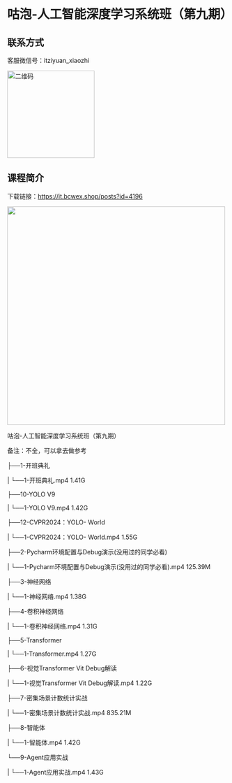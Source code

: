 # 咕泡-人工智能深度学习系统班（第九期）

## 联系方式

客服微信号：itziyuan_xiaozhi

<img src="https://ziyuanyun.oss-cn-guangzhou.aliyuncs.com/common/20240614073449/666b82192834a.jpg" width="200" height="200" alt="二维码">

## 课程简介

下载链接：https://it.bcwex.shop/posts?id=4196

<img src="https://ziyuanyun.oss-cn-guangzhou.aliyuncs.com/yun/20240624073006/6678affebfb8e.jpg" width="500" alt="">

  咕泡-人工智能深度学习系统班（第九期）



 备注：不全，可以拿去做参考

 ├──1-开班典礼

 | └──1-开班典礼.mp4 1.41G

 ├──10-YOLO V9

 | └──1-YOLO V9.mp4 1.42G

 ├──12-CVPR2024：YOLO- World

 | └──1-CVPR2024：YOLO- World.mp4 1.55G

 ├──2-Pycharm环境配置与Debug演示(没用过的同学必看)

 | └──1-Pycharm环境配置与Debug演示(没用过的同学必看).mp4 125.39M

 ├──3-神经网络

 | └──1-神经网络.mp4 1.38G

 ├──4-卷积神经网络

 | └──1-卷积神经网络.mp4 1.31G

 ├──5-Transformer

 | └──1-Transformer.mp4 1.27G

 ├──6-视觉Transformer Vit Debug解读

 | └──1-视觉Transformer Vit Debug解读.mp4 1.22G

 ├──7-密集场景计数统计实战

 | └──1-密集场景计数统计实战.mp4 835.21M

 ├──8-智能体

 | └──1-智能体.mp4 1.42G

 └──9-Agent应用实战

 | └──1-Agent应用实战.mp4 1.43G

  